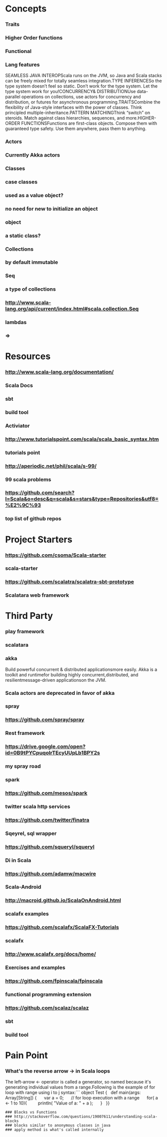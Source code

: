 # Concepts
### Traits
### Higher Order functions
### Functional
### Lang features
SEAMLESS JAVA INTEROPScala runs on the JVM, so Java and Scala stacks can be freely mixed for totally seamless integration.TYPE INFERENCESo the type system doesn’t feel so static. Don’t work for the type system. Let the type system work for you!CONCURRENCY& DISTRIBUTIONUse data-parallel operations on collections, use actors for concurrency and distribution, or futures for asynchronous programming.TRAITSCombine the flexibility of Java-style interfaces with the power of classes. Think principled multiple-inheritance.PATTERN MATCHINGThink “switch” on steroids. Match against class hierarchies, sequences, and more.HIGHER-ORDER FUNCTIONSFunctions are first-class objects. Compose them with guaranteed type safety. Use them anywhere, pass them to anything.
### Actors
### Currently Akka actors
### Classes 
### case classes
### used as a value object?
### no need for new to initialize an object
### object
### a static class?
### Collections
### by default immutable
### Seq
### a type of collections
### http://www.scala-lang.org/api/current/index.html#scala.collection.Seq
### lambdas
### =>
# Resources
### http://www.scala-lang.org/documentation/
### Scala Docs
### sbt
### build tool
### Activiator
### http://www.tutorialspoint.com/scala/scala_basic_syntax.htm
### tutorials point
### http://aperiodic.net/phil/scala/s-99/
### 99 scala problems
### https://github.com/search?l=Scala&o=desc&q=scala&s=stars&type=Repositories&utf8=%E2%9C%93
### top list of github repos
# Project Starters
### https://github.com/csoma/Scala-starter
### scala-starter
### https://github.com/scalatra/scalatra-sbt-prototype
### Scalatara web framework
# Third Party
### play framework
### scalatara
### akka
Build powerful concurrent & distributed applicationsmore easily. Akka is a toolkit and runtimefor building highly concurrent,distributed, and resilientmessage-driven applicationson the JVM.
### Scala actors are deprecated in favor of akka
### spray
### https://github.com/spray/spray
### Rest framework
### https://drive.google.com/open?id=0B9tPYCpuqoIrTEcyUUpLb1BPY2s
### my spray road
### spark
### https://github.com/mesos/spark
### twitter scala http services
### https://github.com/twitter/finatra
### Sqeyrel, sql wrapper
### https://github.com/squeryl/squeryl
### Di in Scala
### https://github.com/adamw/macwire
### Scala-Android
### http://macroid.github.io/ScalaOnAndroid.html
### scalafx examples
### https://github.com/scalafx/ScalaFX-Tutorials
### scalafx
### http://www.scalafx.org/docs/home/
### Exercises and examples
### https://github.com/fpinscala/fpinscala
### functional programming extension
### https://github.com/scalaz/scalaz
### sbt
### build tool
# Pain Point
### What's the reverse arrow -> in Scala loops
The left-arrow <- operator is called a generator, so named because it's generating individual values from a range.Following is the example of for loop with range using i to j syntax:```
object Test {   def main(args: Array[String]) {      var a = 0;      // for loop execution with a range      for( a <- 1 to 10){         println( "Value of a: " + a );      }   }}
```
### Blocks vs Functions
### http://stackoverflow.com/questions/19007611/understanding-scala-blocks
### blocks similar to anonymous classes in java
### apply method is what's called internally
